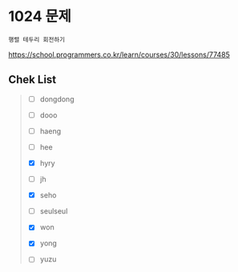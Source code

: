 # 1024 문제

```
행렬 테두리 회전하기
```

https://school.programmers.co.kr/learn/courses/30/lessons/77485

## Chek List

> - [ ] dongdong
> 
> - [ ] dooo
> 
> - [ ] haeng
> 
> - [ ] hee
> 
> - [x] hyry
> 
> - [ ] jh
> 
> - [x] seho
> 
> - [ ] seulseul
> 
> - [x] won
> 
> - [x] yong
> 
> - [ ] yuzu